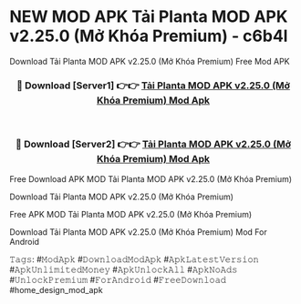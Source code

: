 # NEW MOD APK Tải Planta MOD APK v2.25.0 (Mở Khóa Premium) - c6b4l
Download Tải Planta MOD APK v2.25.0 (Mở Khóa Premium) Free Mod APK

<div align="center">
<h3>🔴 Download [Server1] 👉👉 <a href="https://apk-comot.site?title=Tải_Planta_MOD_APK_v2.25.0_(Mở_Khóa_Premium)">Tải Planta MOD APK v2.25.0 (Mở Khóa Premium) Mod Apk</a></h3><br>

<h3>🔴 Download [Server2] 👉👉 <a href="https://apk-comot.site?title=Tải_Planta_MOD_APK_v2.25.0_(Mở_Khóa_Premium)">Tải Planta MOD APK v2.25.0 (Mở Khóa Premium) Mod Apk</a></h3>
</div>


Free Download APK MOD Tải Planta MOD APK v2.25.0 (Mở Khóa Premium)

Download Tải Planta MOD APK v2.25.0 (Mở Khóa Premium) 

Free APK MOD Tải Planta MOD APK v2.25.0 (Mở Khóa Premium) 

Download Tải Planta MOD APK v2.25.0 (Mở Khóa Premium) Mod For Android

𝚃𝚊𝚐𝚜: #𝙼𝚘𝚍𝙰𝚙𝚔 #𝙳𝚘𝚠𝚗𝚕𝚘𝚊𝚍𝙼𝚘𝚍𝙰𝚙𝚔 #𝙰𝚙𝚔𝙻𝚊𝚝𝚎𝚜𝚝𝚅𝚎𝚛𝚜𝚒𝚘𝚗 #𝙰𝚙𝚔𝚄𝚗𝚕𝚒𝚖𝚒𝚝𝚎𝚍𝙼𝚘𝚗𝚎𝚢 #𝙰𝚙𝚔𝚄𝚗𝚕𝚘𝚌𝚔𝙰𝚕𝚕 #𝙰𝚙𝚔𝙽𝚘𝙰𝚍𝚜 #𝚄𝚗𝚕𝚘𝚌𝚔𝙿𝚛𝚎𝚖𝚒𝚞𝚖 #𝙵𝚘𝚛𝙰𝚗𝚍𝚛𝚘𝚒𝚍 #𝙵𝚛𝚎𝚎𝙳𝚘𝚠𝚗𝚕𝚘𝚊𝚍 #home_design_mod_apk
